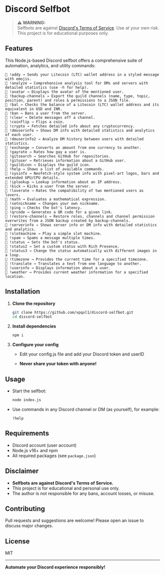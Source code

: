 # Discord Selfbot

> **⚠️ WARNING:**  
> Selfbots are against [Discord's Terms of Service](https://discord.com/terms). Use at your own risk. This project is for educational purposes only.

## Features

This Node.js-based Discord selfbot offers a comprehensive suite of automation, analytics, and utility commands:

```
🔸 !addy → Sends your Litecoin (LTC) wallet address in a styled message with emojis.
🔸 !analyze → Comprehensive analysis tool for DMs and servers with detailed statistics (use -h for help).
🔸 !avatar → Displays the avatar of the mentioned user.
🔸 !backup-channels → Export the guild channels (name, type, topic, position, parent) and roles & permissions to a JSON file.
🔸 !bal → Checks the balance of a Litecoin (LTC) wallet address and its equivalent in USD and INR.
🔸 !ban → Bans a user from the server.
🔸 !clear → Delete messages off a channel.
🔸 !coinflip → Flips a coin.
🔸 !crypto → Fetches detailed info about any cryptocurrency.
🔸 !dmuserinfo → Shows DM info with detailed statistics and analytics of each user.
🔸 !dmuserinfo2 → Analyze DM history between users with detailed statistics.
🔸 !exchange → Converts an amount from one currency to another.
🔸 !gayrate → Rates how gay a user is.
🔸 !gitsearch → Searches GitHub for repositories.
🔸 !gituser → Retrieves information about a GitHub user.
🔸 !guildicon → Displays the guild icon.
🔸 !help → Shows a list of available commands.
🔸 !sysinfo → Neofetch-style system info with pixel-art logos, bars and extended GPU/CPU details.
🔸 !iplookup → Lookup information about an IP address.
🔸 !kick → Kicks a user from the server.
🔸 !loverate → Rates the compatibility of two mentioned users as lovers.
🔸 !math → Evaluates a mathematical expression.
🔸 !setnickname → Changes your own nickname.
🔸 !ping → Checks the bot's latency.
🔸 !qrcode → Generates a QR code for a given link.
🔸 !restore-channels → Restore roles, channels and channel permission overwrites from a JSON backup created by backup-channels.
🔸 !serverinfo → Shows server info or DM info with detailed statistics and analytics.
🔸 !slotmachine → Play a simple slot machine.
🔸 !spam → Spams a message multiple times.
🔸 !status → Sets the bot's status.
🔸 !status2 → Set a custom status with Rich Presence.
🔸 !status3 → Change the status automatically with different images in a loop.
🔸 !timezone → Provides the current time for a specified timezone.
🔸 !translate → Translates a text from one language to another.
🔸 !userinfo → Displays information about a user.
🔸 !weather → Provides current weather information for a specified location.
```

## Installation

1. **Clone the repository**
    ```bash
    git clone https://github.com/vpqxl1/discord-selfbot.git
    cd discord-selfbot
    ```

2. **Install dependencies**
    ```bash
    npm i
    ```

3. **Configure your config**
    - Edit your config.js file and add your Discord token and userID

    - **Never share your token with anyone!**

## Usage

- Start the selfbot:
    ```bash
    node index.js
    ```
- Use commands in any Discord channel or DM (as yourself), for example:
    ```
    !help
    ```

## Requirements

- Discord account (user account)
- Node.js v16+ and npm
- All required packages (see `package.json`)

## Disclaimer

- **Selfbots are against Discord's Terms of Service.**
- This project is for educational and personal use only.
- The author is not responsible for any bans, account losses, or misuse.

## Contributing

Pull requests and suggestions are welcome! Please open an issue to discuss major changes.

## License

MIT

---

**Automate your Discord experience responsibly!**
